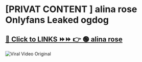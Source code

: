 
 # [PRIVAT CONTENT ] alina rose Onlyfans Leaked ogdog

## <h2><a href="https://clipsfans.com/alina_rose&ref=git">🔗 Click to LINKS ⏩⏩ 👉 🟢 alina rose </a></h2>

<a href="https://clipsfans.com/alina_rose&ref=git" rel="nofollow" data-target="animated-image.originalLink"><img src="https://i.ibb.co.com/xMMVF88/686577567.gif" alt="Viral Video Original" style="max-width: 100%; display: inline-block;" data-target="animated-image.originalImage"></a>

